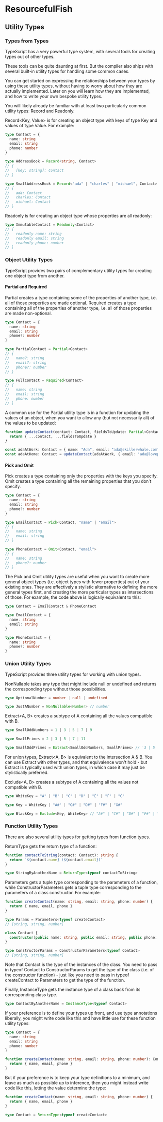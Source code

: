 # ResourcefulFish

## Utility Types

### Types from Types

TypeScript has a very powerful type system, with several tools for creating types out of other types.

These tools can be quite daunting at first. But the compiler also ships with several built-in utility types for handling some common cases.

You can get started on expressing the relationships between your types by using these utility types, without having to worry about how they are actually implemented. Later on you will learn how they are implemented, and how to write your own bespoke utility types.

You will likely already be familiar with at least two particularly common utility types: Record and Readonly.

Record<Key, Value> is for creating an object type with keys of type Key and values of type Value. For example:

```ts
type Contact = {
  name: string
  email: string
  phone: number
}

type AddressBook = Record<string, Contact>
// {
//   [key: string]: Contact
// }

type SmallAddressBook = Record<"ada" | "charles" | "michael", Contact>
// {
//   ada: Contact
//   charles: Contact
//   michael: Contact
// }
```

Readonly is for creating an object type whose properties are all readonly:

```ts
type ImmutableContact = Readonly<Contact>
// {
//   readonly name: string
//   readonly email: string
//   readonly phone: number
// }
```

### Object Utility Types

TypeScript provides two pairs of complementary utility types for creating one object type from another.

#### Partial and Required

Partial creates a type containing some of the properties of another type, i.e. all of those properties are made optional. Required creates a type containing all of the properties of another type, i.e. all of those properties are made non-optional.

```ts
type Contact = {
  name: string
  email: string
  phone?: number
}

type PartialContact = Partial<Contact>
// {
//   name?: string
//   email?: string
//   phone?: number
// }

type FullContact = Required<Contact>
// {
//   name: string
//   email: string
//   phone: number
// }
```

A common use for the Partial utility type is in a function for updating the values of an object, when you want to allow any (but not necessarily all) of the values to be updated:

```ts
function updateContact(contact: Contact, fieldsToUpdate: Partial<Contact>): Contact {
  return { ...contact, ...fieldsToUpdate }
}

const adaAtWork: Contact = { name: "Ada", email: "ada@skillerwhale.com" }
const adaAtHome: Contact = updateContact(adaAtWork, { email: "ada@loveplaice.com" })
```

#### Pick and Omit

Pick creates a type containing only the properties with the keys you specify. Omit creates a type containing all the remaining properties that you don't specify.

```ts
type Contact = {
  name: string
  email: string
  phone?: number
}

type EmailContact = Pick<Contact, "name" | "email">
// {
//   name: string
//   email: string
// }

type PhoneContact = Omit<Contact, "email">
// {
//   name: string
//   phone?: number
// }
```

The Pick and Omit utility types are useful when you want to create more general object types (i.e. object types with fewer properties) out of your existing ones. They are effectively a stylistic alternative to defining the more general types first, and creating the more particular types as intersections of those. For example, the code above is logically equivalent to this:

```ts
type Contact = EmailContact & PhoneContact

type EmailContact = {
  name: string
  email: string
}

type PhoneContact = {
  name: string
  phone?: number
}
```

### Union Utility Types

TypeScript provides three utility types for working with union types.

NonNullable takes any type that might include null or undefined and returns the corresponding type without those possibilities.

```ts
type OptionalNumber = number | null | undefined

type JustANumber = NonNullable<Number> // number
```

Extract<A, B> creates a subtype of A containing all the values compatible with B.

```ts
type SmallOddNumbers = 1 | 3 | 5 | 7 | 9

type SmallPrimes = 2 | 3 | 5 | 7 | 11

type SmallOddPrimes = Extract<SmallOddNumbers, SmallPrimes> // '3 | 5 | 7'
```

For union types, Extract<A, B> is equivalent to the intersection A & B. You can use Extract with other types, and that equivalence won't hold - but Extract is typically used with union types, in which case it may just be stylistically preferred.

Exclude<A, B> creates a subtype of A containing all the values not compatible with B.

```ts
type WhiteKey = "A" | "B" | "C" | "D" | "E" | "F" | "G"

type Key = WhiteKey | "A#" | "C#" | "D#" | "F#" | "G#"

type BlackKey = Exclude<Key, WhiteKey> // "A#" | "C#" | "D#" | "F#" | "G#"
```

### Function Utility Types

There are also several utility types for getting types from function types.

ReturnType gets the return type of a function:

```ts
function contactToString(contact: Contact): string {
  return `${contact.name} (${contact.email})`
}

type StringByAnotherName = ReturnType<typeof contactToString>
```

Parameters gets a tuple type corresponding to the parameters of a function, while ConstructorParameters gets a tuple type corresponding to the parameters of a class constructor. For example:

```ts
function createContact(name: string, email: string, phone: number) {
  return { name, email, phone }
}

type Params = Parameters<typeof createContact>
// [string, string, number]

class Contact {
  constructor(public name: string, public email: string, public phone: number) {}
}

type ConstructorParams = ConstructorParameters<typeof Contact>
// [string, string, number]
```

Note that Contact is the type of the instances of the class. You need to pass in typeof Contact to ConstructorParams to get the type of the class (i.e. of the constructor function) - just like you need to pass in typeof createContact to Parameters to get the type of the function.

Finally, InstanceType gets the instance type of a class back from its corresponding class type.

```ts
type ContactByAnotherName = InstanceType<typeof Contact>
```

If your preference is to define your types up front, and use type annotations liberally, you might write code like this and have little use for these function utility types:

```ts
type Contact = {
  name: string
  email: string
  phone: number
}

function createContact(name: string, email: string, phone: number): Contact {
  return { name, email, phone }
}
```

But if your preference is to keep your type definitions to a minimum, and leave as much as possible up to inference, then you might instead write code like this, letting the value determine the type:

```ts
function createContact(name: string, email: string, phone: number) {
  return { name, email, phone }
}

type Contact = ReturnType<typeof createContact>
```
